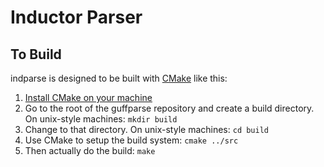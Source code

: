 Inductor Parser
===============

To Build
--------
indparse is designed to be built with [CMake](https://cmake.org) like this:

1. [Install CMake on your machine](https://cmake.org/install/)
2. Go to the root of the guffparse repository and create a build directory.  On unix-style machines:
	`mkdir build`
3. Change to that directory. On unix-style machines:
	`cd build`
4. Use CMake to setup the build system:
	`cmake ../src`
5. Then actually do the build:
	`make`